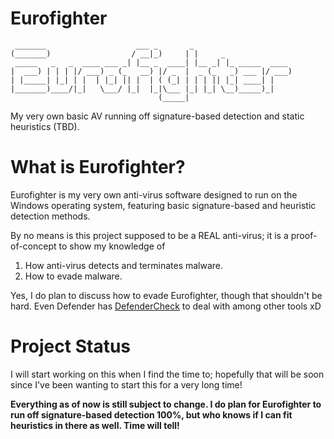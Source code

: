 # Eurofighter
```
 _______                    ___ _       _                      
(_______)                  / __|_)     | |     _               
 _____   _   _  ____ ___ _| |__ _  ____| |__ _| |_ _____  ____ 
|  ___) | | | |/ ___) _ (_   __) |/ _  |  _ (_   _) ___ |/ ___)
| |_____| |_| | |  | |_| || |  | ( (_| | | | || |_| ____| |    
|_______)____/|_|   \___/ |_|  |_|\___ |_| |_| \__)_____)_|    
                                 (_____|
```

My very own basic AV running off signature-based detection and static heuristics (TBD).

# What is Eurofighter?
Eurofighter is my very own anti-virus software designed to run on the Windows operating system, featuring basic signature-based and heuristic detection methods. 

By no means is this project supposed to be a REAL anti-virus; it is a proof-of-concept to show my knowledge of 
1) How anti-virus detects and terminates malware.
2) How to evade malware.

Yes, I do plan to discuss how to evade Eurofighter, though that shouldn't be hard. Even Defender has [DefenderCheck](https://github.com/matterpreter/DefenderCheck) to deal with among other tools xD

# Project Status
I will start working on this when I find the time to; hopefully that will be soon since I've been wanting to start this for a very long time!

<strong>Everything as of now is still subject to change. I do plan for Eurofighter to run off signature-based detection 100%, but who knows if I can fit heuristics in there as well. Time will tell!</strong>

